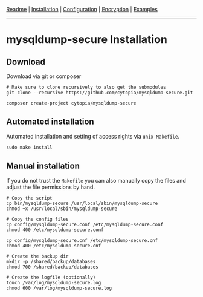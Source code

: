 [Readme](https://github.com/cytopia/mysqldump-secure/blob/master/README.md) |
[Installation](https://github.com/cytopia/mysqldump-secure/blob/master/doc/INSTALL.md) |
[Configuration](https://github.com/cytopia/mysqldump-secure/blob/master/doc/SETUP.md) |
[Encryption](https://github.com/cytopia/mysqldump-secure/blob/master/doc/ENCRYPTION.md) |
[Examples](https://github.com/cytopia/mysqldump-secure/blob/master/doc/EXAMPLES.md)

---

# mysqldump-secure Installation

## Download

Download via git or composer
```shell
# Make sure to clone recursively to also get the submodules
git clone --recursive https://github.com/cytopia/mysqldump-secure.git
```

```shell
composer create-project cytopia/mysqldump-secure
```

## Automated installation
Automated installation and setting of access rights via `unix Makefile`.
```shell
sudo make install
```

## Manual installation
If you do not trust the `Makefile` you can also manually copy the files and adjust the file permissions by hand.
```shell
# Copy the script
cp bin/mysqldump-secure /usr/local/sbin/mysqldump-secure
chmod +x /usr/local/sbin/mysqldump-secure

# Copy the config files
cp config/mysqldump-secure.conf /etc/mysqldump-secure.conf
chmod 400 /etc/mysqldump-secure.conf

cp config/mysqldump-secure.cnf /etc/mysqldump-secure.cnf
chmod 400 /etc/mysqldump-secure.cnf

# Create the backup dir
mkdir -p /shared/backup/databases
chmod 700 /shared/backup/databases

# Create the logfile (optionally)
touch /var/log/mysqldump-secure.log
chmod 600 /var/log/mysqldump-secure.log
```

